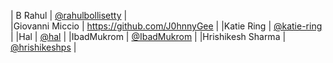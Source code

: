 | B Rahul           | [@rahulbollisetty](https://github.com/rahulbollisetty)         |                                                                                                                                                            
|Giovanni Miccio    | https://github.com/J0hnnyGee                                   |
|Katie Ring         | [@katie-ring](https://github.com/katie-ring)                   |
|Hal                | [@hal](https://github.com/hal1093)                             |
|IbadMukrom         | [@IbadMukrom](https://github.com/IbadMukrom)                   |
|Hrishikesh Sharma  | [@hrishikeshps](https://github.com/hrishikeshps)               |
